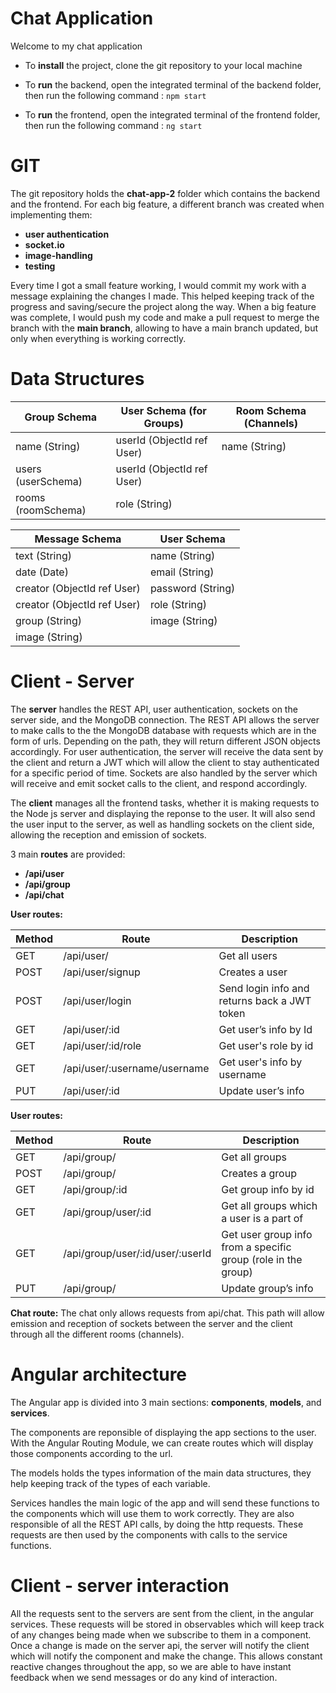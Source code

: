 # Chat Application

Welcome to my chat application

- To __install__ the project, clone the git repository to your local machine

- To __run__ the backend, open the integrated terminal of the backend folder, then run the following command : `npm start`

- To __run__ the frontend, open the integrated terminal of the frontend folder, then run the following command : `ng start`

# GIT

The git repository holds the __chat-app-2__ folder which contains the backend and the frontend.
For each big feature, a different branch was created when implementing them:

- __user authentication__
- __socket.io__
- __image-handling__
- __testing__

Every time I got a small feature working, I would commit my work with a message explaining the changes I made. This helped keeping track of the progress and saving/secure the project along the way.
When a big feature was complete, I would push my code and make a pull request to merge the branch with the __main branch__, allowing to have a main branch updated, but only when everything is working correctly.

# Data Structures

Group Schema | User Schema (for Groups) | Room Schema (Channels)
------------ | ------------ | ------------
name (String) | userId (ObjectId ref User) | name (String) |
users (userSchema) | userId (ObjectId ref User)
rooms (roomSchema) | role (String)

Message Schema | User Schema
------------ | ------------
text (String) | name (String)
date (Date) | email (String)
creator (ObjectId ref User) | password (String)
creator (ObjectId ref User) | role (String)
group (String) | image (String)
image (String) |

# Client - Server
The __server__ handles the REST API, user authentication, sockets on the server side, and the MongoDB connection.
The REST API allows the server to make calls to the the MongoDB database with requests which are in the form of urls. Depending on the path, they will return different JSON objects accordingly.
For user authentication, the server will receive the data sent by the client and return a JWT which will allow the client to stay authenticated for a specific period of time.
Sockets are also handled by the server which will receive and emit socket calls to the client, and respond accordingly.

The __client__ manages all the frontend tasks, whether it is making requests to the Node js server and displaying the reponse to the user. It will also send the user input to the server, as well as handling sockets on the client side, allowing the reception and emission of sockets.

3 main __routes__ are provided:
- __/api/user__
- __/api/group__
- __/api/chat__

__User routes:__

Method | Route | Description
------------ | ------------ | ------------
GET | /api/user/ | Get all users
POST | /api/user/signup | Creates a user
POST | /api/user/login | Send login info and returns back a JWT token
GET | /api/user/:id | Get user’s info by Id
GET | /api/user/:id/role | Get user's role by id
GET | /api/user/:username/username | Get user's info by username
PUT | /api/user/:id | Update user’s info

__User routes:__

Method | Route | Description
------------ | ------------ | ------------
GET | /api/group/ | Get all groups
POST | /api/group/ | Creates a group
GET | /api/group/:id | Get group info by id
GET | /api/group/user/:id | Get all groups which a user is a part of
GET | /api/group/user/:id/user/:userId | Get user group info from a specific group (role in the group)
PUT | /api/group/ | Update group’s info

__Chat route:__
The chat only allows requests from api/chat. This path will allow emission and reception of sockets between the server and the client through all the different rooms (channels).

# Angular architecture

The Angular app is divided into 3 main sections: __components__, __models__, and __services__.

The components are reponsible of displaying the app sections to the user. With the Angular Routing Module, we can create routes which will display those components according to the url.

The models holds the types information of the main data structures, they help keeping track of the types of each variable.

Services handles the main logic of the app and will send these functions to the components which will use them to work correctly. They are also responsible of all the REST API calls, by doing the http requests. These requests are then used by the components with calls to the service functions.

# Client - server interaction

All the requests sent to the servers are sent from the client, in the angular services. These requests will be stored in observables which will keep track of any changes being made when we subscribe to them in a component. Once a change is made on the server api, the server will notify the client which will notify the component and make the change. This allows constant reactive changes throughout the app,  so we are able to have instant feedback when we send messages or do any kind of interaction.